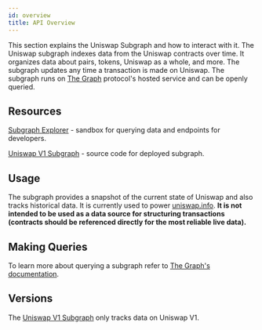 ```yaml
---
id: overview
title: API Overview
---
```


This section explains the Uniswap Subgraph and how to interact with it. The Uniswap subgraph indexes data from the Uniswap contracts over time. It organizes data about pairs, tokens, Uniswap as a whole, and more. The subgraph updates any time a transaction is made on Uniswap. The subgraph runs on [The Graph](https://thegraph.com/) protocol's hosted service and can be openly queried.

## Resources

[Subgraph Explorer](https://thegraph.com/explorer/subgraph/pegasys-fi/v1) - sandbox for querying data and endpoints for developers.

[Uniswap V1 Subgraph](https://github.com/Pegasys-fi/v1-subgraph) - source code for deployed subgraph.

## Usage

The subgraph provides a snapshot of the current state of Uniswap and also tracks historical data. It is currently used to power [uniswap.info](https://uniswap.info/). **It is not intended to be used as a data source for structuring transactions (contracts should be referenced directly for the most reliable live data).**

## Making Queries

To learn more about querying a subgraph refer to [The Graph's documentation](https://thegraph.com/docs/about/introduction).

## Versions

The [Uniswap V1 Subgraph](https://thegraph.com/explorer/subgraph/pegasys-fi/v1) only tracks data on Uniswap V1.